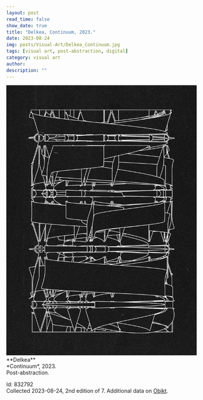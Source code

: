 ```yaml
---
layout: post
read_time: false
show_date: true
title: "Delkea, Continuum, 2023."
date: 2023-08-24
img: posts/Visual-Art/Delkea_Continuum.jpg
tags: [visual art, post-abstraction, digital]
category: visual art
author: 
description: ""
---
```


<img src='./assets/img/posts/Visual-Art/Delkea_Continuum.jpg'>

<br>
**Delkea**
<br>*Continuum*, 2023.
<br>Post-abstraction.


 <div class="page-separator"></div>

Id: 832792
<br>Collected 2023-08-24, 2nd edition of 7. Additional data on [Objkt](https://objkt.com/tokens/hicetnunc/832792).
